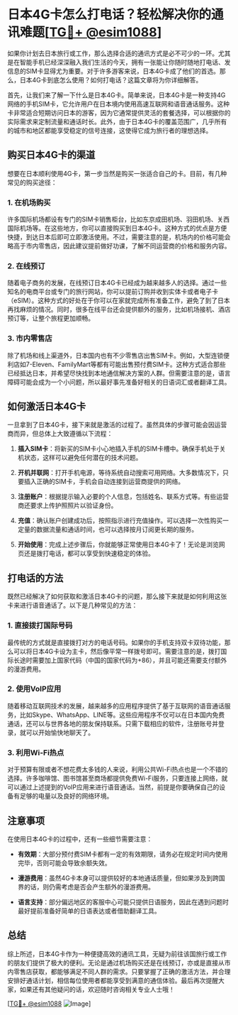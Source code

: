 # 日本4G卡怎么打电话？轻松解决你的通讯难题[[TG💪+ @esim1088](https://t.me/s/esim1088)]

如果你计划去日本旅行或工作，那么选择合适的通讯方式是必不可少的一环。尤其是在智能手机已经深深融入我们生活的今天，拥有一张能让你随时随地打电话、发信息的SIM卡显得尤为重要。对于许多游客来说，日本4G卡成了他们的首选。那么，日本4G卡到底怎么使用？如何打电话？这篇文章将为你详细解答。

首先，让我们来了解一下什么是日本4G卡。简单来说，日本4G卡是一种支持4G网络的手机SIM卡，它允许用户在日本境内使用高速互联网和语音通话服务。这种卡非常适合短期访问日本的游客，因为它通常提供灵活的套餐选择，可以根据你的实际需求来定制流量和通话时长。此外，由于日本4G卡的覆盖范围广，几乎所有的城市和地区都能享受稳定的信号连接，这使得它成为旅行者的理想选择。

## 购买日本4G卡的渠道

想要在日本顺利使用4G卡，第一步当然是购买一张适合自己的卡。目前，有几种常见的购买途径：

### 1. 在机场购买

许多国际机场都设有专门的SIM卡销售柜台，比如东京成田机场、羽田机场、关西国际机场等。在这些地方，你可以直接购买到日本4G卡。这种方式的优点是方便快捷，到达日本后即可立即激活使用。不过，需要注意的是，机场内的价格可能会略高于市内零售店，因此建议提前做好功课，了解不同运营商的价格和服务内容。

### 2. 在线预订

随着电子商务的发展，在线预订日本4G卡已经成为越来越多人的选择。通过一些知名的电商平台或专门的旅行网站，你可以提前订购并收到实体卡或者电子卡（eSIM）。这种方式的好处在于你可以在家就完成所有准备工作，避免了到了日本再找麻烦的情况。同时，很多在线平台还会提供额外的服务，比如机场接机、酒店预订等，让整个旅程更加顺畅。

### 3. 市内零售店

除了机场和线上渠道外，日本国内也有不少零售店出售SIM卡。例如，大型连锁便利店如7-Eleven、FamilyMart等都有可能出售预付费SIM卡。这种方式适合那些已经抵达日本，并希望尽快找到本地通信解决方案的人群。但需要注意的是，语言障碍可能会成为一个小问题，所以最好事先准备好相关的日语词汇或者翻译工具。

## 如何激活日本4G卡

一旦拿到了日本4G卡，接下来就是激活的过程了。虽然具体的步骤可能会因运营商而异，但总体上大致遵循以下流程：

1. **插入SIM卡**：将新买的SIM卡小心地插入手机的SIM卡槽中。确保手机处于关机状态，这样可以避免任何潜在的技术问题。
   
2. **开机并联网**：打开手机电源，等待系统自动搜索可用网络。大多数情况下，只要插入正确的SIM卡，手机会自动连接到运营商提供的网络。

3. **注册账户**：根据提示输入必要的个人信息，包括姓名、联系方式等。有些运营商还要求上传护照照片以验证身份。

4. **充值**：确认账户创建成功后，按照指示进行充值操作。可以选择一次性购买一定量的数据流量和通话时间，也可以选择按月订阅更长期的服务。

5. **开始使用**：完成上述步骤后，你就能够正常使用日本4G卡了！无论是浏览网页还是拨打电话，都可以享受到快速稳定的体验。

## 打电话的方法

既然已经解决了如何获取和激活日本4G卡的问题，那么接下来就是如何利用这张卡来进行语音通话了。以下是几种常见的方法：

### 1. 直接拨打国际号码

最传统的方式就是直接拨打对方的电话号码。如果你的手机支持双卡双待功能，那么可以将日本4G卡设为主卡，然后像平常一样拨号即可。需要注意的是，拨打国际长途时需要加上国家代码（中国的国家代码为+86），并且可能还需要支付额外的漫游费用。

### 2. 使用VoIP应用

随着移动互联网技术的发展，越来越多的应用程序提供了基于互联网的语音通话服务，比如Skype、WhatsApp、LINE等。这些应用程序不仅可以在日本国内免费通话，还可以与世界各地的朋友保持联系。只需下载相应的软件，注册账号并登录，就可以开始愉快地聊天了。

### 3. 利用Wi-Fi热点

对于预算有限或者不想花费太多钱的人来说，利用公共Wi-Fi热点也是一个不错的选择。许多咖啡馆、图书馆甚至商场都提供免费Wi-Fi服务，只要连接上网络，就可以通过上述提到的VoIP应用来进行语音通话。当然，前提是你要确保自己的设备有足够的电量以及良好的网络环境。

## 注意事项

在使用日本4G卡的过程中，还有一些细节需要注意：

- **有效期**：大部分预付费SIM卡都有一定的有效期限，请务必在规定时间内使用完毕，否则可能会导致余额失效。
  
- **漫游费用**：虽然4G卡本身可以提供较好的本地通话质量，但如果涉及到跨国界的话，则仍需考虑是否会产生额外的漫游费用。

- **语言支持**：部分偏远地区的客服中心可能只提供日语服务，因此在遇到问题时最好提前准备好简单的日语表达或者借助翻译工具。

## 总结

综上所述，日本4G卡作为一种便捷高效的通讯工具，无疑为前往该国旅行或工作的朋友们提供了极大的便利。无论是通过机场购买还是在线预订，亦或是直接从市内零售店获取，都能够满足不同人群的需求。只要掌握了正确的激活方法，并合理安排好通话计划，相信每位使用者都能享受到满意的通信体验。最后再次提醒大家，如果还有其他疑问的话，欢迎随时咨询相关专业人士哦！

[[TG💪+ @esim1088](https://t.me/s/esim1088) ![Image](https://i.postimg.cc/4NQfJmqS/Snipaste-2025-05-13-00-14-12.png)]
